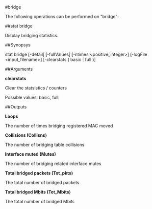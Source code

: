 #bridge

The following operations can be performed on "bridge":


##stat bridge

Display bridging statistics.


##Synopsys

stat bridge [-detail] [-fullValues] [-ntimes &lt;positive_integer>] [-logFile &lt;input_filename>] [-clearstats ( basic | full )]


##Arguments

<b>clearstats</b>
Clear the statsistics / counters
Possible values: basic, full



##Outputs

<b>Loops</b>
The number of times bridging registered MAC moved

<b>Collisions (Collisns)</b>
The number of bridging table collisions

<b>Interface muted (Mutes)</b>
The number of bridging related interface mutes

<b>Total bridged packets (Tot_pkts)</b>
The total number of bridged packets

<b>Total bridged Mbits (Tot_Mbits)</b>
The total number of bridged Mbits



